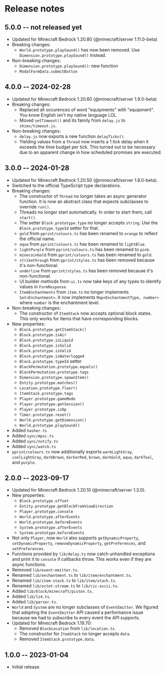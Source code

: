 # Release notes

## 5.0.0 -- not released yet

* Updated for Minecraft Bedrock 1.20.80 (@minecraft/server 1.11.0-beta)
* Breaking changes:
  * `World.prototype.playSound()` has now been removed. Use
    `Dimension.prototype.playSound()` instead.
* Non-breaking changes:
  * `Dimension.prototype.playSound()`: new function
  * `ModalFormData.submitButton`

## 4.0.0 -- 2024-02-28

* Updated for Minecraft Bedrock 1.20.60 (@minecraft/server 1.9.0-beta)
* Breaking changes:
  * Replaced all occurences of word "equipments" with "equipment". You know
    English isn't my native language LOL.
  * Moved `setTimeout()` and its family from `delay.js` to
    `shims/timeout.js`.
* Non-breaking changes:
  * `delay.js` now exports a new function `delayTicks()`.
  * Yielding values from a `Thread` now inserts a 1 tick delay when it
    exceeds the time budget per tick. This turned out to be necessary due
    to an apparent change in how scheduled promises are executed.

## 3.0.0 -- 2024-01-28

* Updated for Minecraft Bedrock 1.20.50 (@minecraft/server 1.8.0-beta).
* Switched to the official TypeScript type declarations.
* Breaking changes:
  * The constructor of `Thread` no longer takes an async generator
    function. It is now an abstract class that expects subclasses to
    override `run()`.
  * Threads no longer start automatically. In order to start them, call
    `start()`.
  * The setter `Block.prototype.type` no longer accepts `string`. Use the
    `Block.prototype.typeId` setter for that.
  * `gold` from `pprint/colours.ts` has been renamed to `orange` to reflect the official name.
  * `aqua` from `pprint/colours.ts` has been renamed to `lightBlue`.
  * `lightPurple` from `pprint/colours.ts` has been renamed to `pink`.
  * `minecoinGold` from `pprint/colours.ts` has been renamed to `gold`.
  * `strikethrough` from `pprint/styles.ts` has been removed because it's non-functional.
  * `underline` from `pprint/styles.ts` has been removed because it's non-functional.
  * UI builder methods from `ui.ts` now take keys of any types to identify
    values in `FormResponse`.
  * `ItemEnchantments` from `item.ts` no longer implements
    `Set<Enchantment>`. It now implements `Map<EnchantmentType, number>`
    where `number` is the enchantment level.
* Non-breaking changes:
  * The constructor of `ItemStack` now accepts optional block states. This
    only works for items that have corresponding blocks.
* New properties:
  * `Block.prototype.getItemStack()`
  * `Block.prototype.isAir`
  * `Block.prototype.isLiquid`
  * `Block.prototype.isSolid`
  * `Block.prototype.isValid`
  * `Block.prototype.isWaterlogged`
  * `Block.prototype.typeId` setter
  * `BlockPermutation.prototype.equals()`
  * `BlockPermutation.prototype.tags`
  * `Dimension.prototype.spawnItem()`
  * `Entity.prototype.matches()`
  * `Location.prototype.floor()`
  * `ItemStack.prototype.tags`
  * `Player.prototype.gameMode`
  * `Player.prototype.getSession()`
  * `Player.prototype.isOp`
  * `Timer.prototype.reset()`
  * `World.prototype.getDimension()`
  * `World.prototype.playSound()`
* Added `hasher.ts`
* Added `sync/mpsc.ts`
* Added `sync/notify.ts`
* Added `sync/watch.ts`
* `pprint/colours.ts` now additionally exports `warmLightGray`,
  `coolLightGray`, `darkBrown`, `darkerRed`, `brown`, `darkGold`, `aqua`,
  `darkTeal`, and `purple`.

## 2.0.0 -- 2023-09-17

* Updated for Minecraft Bedrock 1.20.10 (@minecraft/server 1.3.0).
* New properties:
  * `Block.prototype.offset`
  * `Entity.prototype.getBlockFromViewDirection`
  * `Player.prototype.console`
  * `World.prototype.afterEvents`
  * `World.prototype.beforeEvents`
  * `System.prototype.afterEvents`
  * `System.prototype.beforeEvents`
* Not only `Player`, now `World` also supports `getDynamicProperty`,
  `setDynamicProperty`, `removeDynamicProperty`, `getPreferences`, and
  `setPreferences`.
* Functions provided by `lib/delay.ts` now catch unhandled exceptions and
  print it to `console` if callbacks throw. This works even if they are
  async functions.
* Removed `lib/event-emitter.ts`.
* Renamed `lib/enchantment.ts` to `lib/item/enchantment.ts`.
* Renamed `lib/item-stack.ts` to `lib/item/stack.ts`.
* Renamed `lib/octet-stream.ts` to `lib/cic-ascii.ts`.
* Added `lib/block/minecraft/piston.ts`.
* Added `lib/lz4.ts`.
* Added `lib/parser.ts`.
* `World` and `System` are no longer subclasses of `EventEmitter`. We
  figured that adopting the `EventEmitter` API caused a performance issue
  because we had to subscribe to every event the API supports.
* Updated for Minecraft Bedrock 1.19.70:
  * Removed `BlockLocation` from `lib/location.ts`.
  * The constructor for `ItemStack` no longer accepts `data`.
  * Removed `ItemStack.prototype.data`.

## 1.0.0 -- 2023-01-04

* Initial release.
